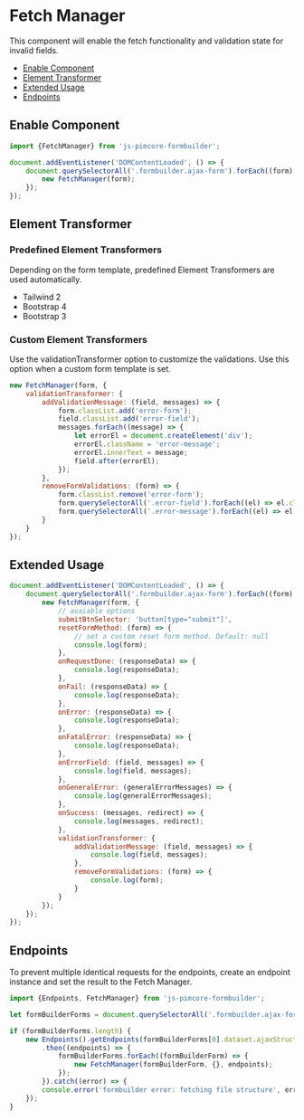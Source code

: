 # Fetch Manager

This component will enable the fetch functionality and validation state for invalid fields.

- [Enable Component](./01_fetch_manager.md#enable-component)
- [Element Transformer](./01_fetch_manager.md#element-transformer)
- [Extended Usage](./01_fetch_manager.md#extended-usage)
- [Endpoints](./01_fetch_manager.md#endpoints)

## Enable Component

```js
import {FetchManager} from 'js-pimcore-formbuilder';
```

```js
document.addEventListener('DOMContentLoaded', () => {
    document.querySelectorAll('.formbuilder.ajax-form').forEach((form) => {
        new FetchManager(form);
    });
});
```

## Element Transformer

### Predefined Element Transformers

Depending on the form template, predefined Element Transformers are used automatically.

- Tailwind 2
- Bootstrap 4
- Bootstrap 3

### Custom Element Transformers

Use the validationTransformer option to customize the validations. Use this option when a custom form template is set.

```js
new FetchManager(form, {
    validationTransformer: {
        addValidationMessage: (field, messages) => {
            form.classList.add('error-form');
            field.classList.add('error-field');
            messages.forEach((message) => {
                let errorEl = document.createElement('div');
                errorEl.className = 'error-message';
                errorEl.innerText = message;
                field.after(errorEl);
            });
        },
        removeFormValidations: (form) => {
            form.classList.remove('error-form');
            form.querySelectorAll('.error-field').forEach((el) => el.classList.remove('error-field'))
            form.querySelectorAll('.error-message').forEach((el) => el.remove());
        }
    }
});
```

## Extended Usage

```js
document.addEventListener('DOMContentLoaded', () => {
    document.querySelectorAll('.formbuilder.ajax-form').forEach((form) => {
        new FetchManager(form, {
            // avaiable options
            submitBtnSelector: 'button[type="submit"]',
            resetFormMethod: (form) => {
                // set a custom reset form method. Default: null
                console.log(form);
            },
            onRequestDone: (responseData) => {
                console.log(responseData);
            },
            onFail: (responseData) => {
                console.log(responseData);
            },
            onError: (responseData) => {
                console.log(responseData);
            },
            onFatalError: (responseData) => {
                console.log(responseData);
            },
            onErrorField: (field, messages) => {
                console.log(field, messages);
            },
            onGeneralError: (generalErrorMessages) => {
                console.log(generalErrorMessages);
            },
            onSuccess: (messages, redirect) => {
                console.log(messages, redirect);
            },
            validationTransformer: {
                addValidationMessage: (field, messages) => {
                    console.log(field, messages);
                },
                removeFormValidations: (form) => {
                    console.log(form);
                }
            }
        });
    });
});
```

## Endpoints

To prevent multiple identical requests for the endpoints, create an endpoint instance and set the result to the Fetch Manager.

```js
import {Endpoints, FetchManager} from 'js-pimcore-formbuilder';

let formBuilderForms = document.querySelectorAll('.formbuilder.ajax-form');

if (formBuilderForms.length) {
    new Endpoints().getEndpoints(formBuilderForms[0].dataset.ajaxStructureUrl)
        .then((endpoints) => {
            formBuilderForms.forEach((formBuilderForm) => {
                new FetchManager(formBuilderForm, {}, endpoints);
            });
        }).catch((error) => {
        console.error('formbuilder error: fetching file structure', error);
    });
}
```

